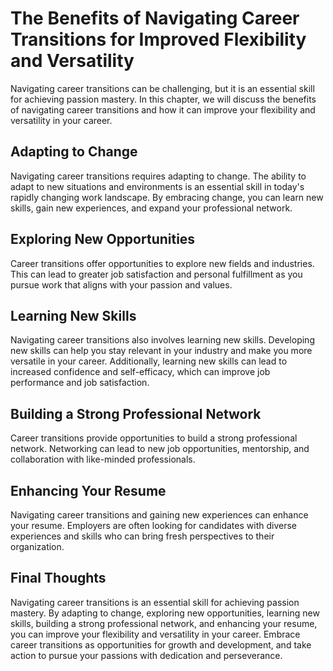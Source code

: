 The Benefits of Navigating Career Transitions for Improved Flexibility and Versatility
================================================================================================================================

Navigating career transitions can be challenging, but it is an essential skill for achieving passion mastery. In this chapter, we will discuss the benefits of navigating career transitions and how it can improve your flexibility and versatility in your career.

Adapting to Change
------------------

Navigating career transitions requires adapting to change. The ability to adapt to new situations and environments is an essential skill in today's rapidly changing work landscape. By embracing change, you can learn new skills, gain new experiences, and expand your professional network.

Exploring New Opportunities
---------------------------

Career transitions offer opportunities to explore new fields and industries. This can lead to greater job satisfaction and personal fulfillment as you pursue work that aligns with your passion and values.

Learning New Skills
-------------------

Navigating career transitions also involves learning new skills. Developing new skills can help you stay relevant in your industry and make you more versatile in your career. Additionally, learning new skills can lead to increased confidence and self-efficacy, which can improve job performance and job satisfaction.

Building a Strong Professional Network
--------------------------------------

Career transitions provide opportunities to build a strong professional network. Networking can lead to new job opportunities, mentorship, and collaboration with like-minded professionals.

Enhancing Your Resume
---------------------

Navigating career transitions and gaining new experiences can enhance your resume. Employers are often looking for candidates with diverse experiences and skills who can bring fresh perspectives to their organization.

Final Thoughts
--------------

Navigating career transitions is an essential skill for achieving passion mastery. By adapting to change, exploring new opportunities, learning new skills, building a strong professional network, and enhancing your resume, you can improve your flexibility and versatility in your career. Embrace career transitions as opportunities for growth and development, and take action to pursue your passions with dedication and perseverance.
